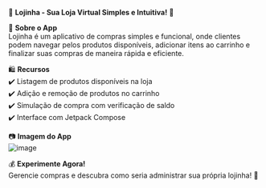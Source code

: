 🛒 **Lojinha - Sua Loja Virtual Simples e Intuitiva!** 🏪  

📢 **Sobre o App**  
Lojinha é um aplicativo de compras simples e funcional, onde clientes podem navegar pelos produtos disponíveis, adicionar itens ao carrinho e finalizar suas compras de maneira rápida e eficiente.  

🛍️ **Recursos**  
✔️ Listagem de produtos disponíveis na loja  
✔️ Adição e remoção de produtos no carrinho  
✔️ Simulação de compra com verificação de saldo  
✔️ Interface com Jetpack Compose  

📷 **Imagem do App**  
![image](https://github.com/user-attachments/assets/4d105b08-a39b-473f-985b-e4125361b232)

💰 **Experimente Agora!**  
Gerencie compras e descubra como seria administrar sua própria lojinha! 🚀
